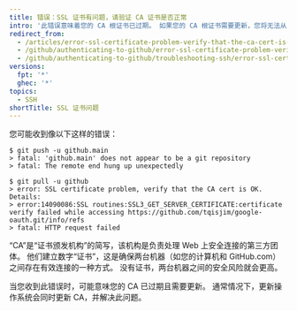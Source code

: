 ```yaml
---
title: 错误：SSL 证书有问题，请验证 CA 证书是否正常
intro: '此错误意味着您的 CA 根证书已过期。 如果您的 CA 根证书需要更新，您将无法从 {% data variables.product.product_name %} 仓库推送或拉取。'
redirect_from:
  - /articles/error-ssl-certificate-problem-verify-that-the-ca-cert-is-ok
  - /github/authenticating-to-github/error-ssl-certificate-problem-verify-that-the-ca-cert-is-ok
  - /github/authenticating-to-github/troubleshooting-ssh/error-ssl-certificate-problem-verify-that-the-ca-cert-is-ok
versions:
  fpt: '*'
  ghec: '*'
topics:
  - SSH
shortTitle: SSL 证书问题
---
```


您可能收到像以下这样的错误：

```shell
$ git push -u github.main
> fatal: 'github.main' does not appear to be a git repository
> fatal: The remote end hung up unexpectedly

$ git pull -u github
> error: SSL certificate problem, verify that the CA cert is OK. Details:
> error:14090086:SSL routines:SSL3_GET_SERVER_CERTIFICATE:certificate verify failed while accessing https://github.com/tqisjim/google-oauth.git/info/refs
> fatal: HTTP request failed
```

“CA”是“证书颁发机构”的简写，该机构是负责处理 Web 上安全连接的第三方团体。 他们建立数字“证书”，这是确保两台机器（如您的计算机和 GitHub.com）之间存在有效连接的一种方式。 没有证书，两台机器之间的安全风险就会更高。

当您收到此错误时，可能意味您的 CA 已过期且需要更新。 通常情况下，更新操作系统会同时更新 CA，并解决此问题。
